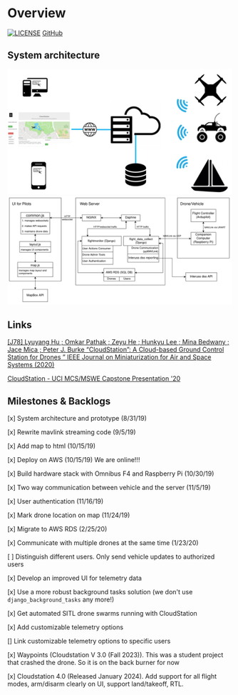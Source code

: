 # Overview
[![LICENSE](https://img.shields.io/badge/license-GPL--3.0-brightgreen)](https://github.com/CloudStationTeam) [GitHub](https://github.com/CloudStationTeam)
## System architecture
![CloudStation diagram](images/cloud_station_diagram.png "System Architecture")  
![System architecture diagram](images/system_diagram.png "System Architecture") 

## Links
[[J78] Lyuyang Hu ; Omkar Pathak ; Zeyu He ; Hunkyu Lee ; Mina Bedwany ; Jace Mica ; Peter J. Burke “CloudStation”: A Cloud-based Ground Control Station for Drones ” IEEE Journal on Miniaturization for Air and Space Systems (2020)](http://www.burkelab.com/wp-content/uploads/%E2%80%9CCloudStation%E2%80%9D-A-Cloud-based-Ground-Control-Station-for-Drones.pdf)

[CloudStation - UCI MCS/MSWE Capstone Presentation '20](https://youtu.be/aJPaCRSWjKY)

## Milestones & Backlogs
[x] System architecture and prototype (8/31/19)

[x] Rewrite mavlink streaming code (9/5/19) 

[x] Add map to html (10/15/19)  

[x] Deploy on AWS (10/15/19) We are online!!!  

[x] Build hardware stack with Omnibus F4 and Raspberry Pi (10/30/19)  

[x] Two way communication between vehicle and the server (11/5/19) 

[x] User authentication (11/16/19)  

[x] Mark drone location on map (11/24/19)  

[x] Migrate to AWS RDS (2/25/20) 

[x] Communicate with multiple drones at the same time (1/23/20)  

[ ] Distinguish different users. Only send vehicle updates to authorized users  

[x] Develop an improved UI for telemetry data   

[x] Use a more robust background tasks solution (we don't use `django_background_tasks` any more!)

[x] Get automated SITL drone swarms running with CloudStation

[x] Add customizable telemetry options

[] Link customizable telemetry options to specific users

[x] Waypoints (Cloudstation V 3.0 (Fall 2023)). This was a student project that crashed the drone. So it is on the back burner for now

[x] Cloudstation 4.0 (Released January 2024). Add support for all flight modes, arm/disarm clearly on UI, support land/takeoff, RTL.

